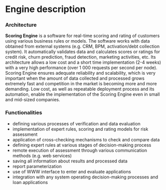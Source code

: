 # Engine description #

### Architecture ###
**Scoring Engine** is a software for real-time scoring and rating of customers using various business rules or models. The software works with data obtained from external systems (e.g. CRM, BPM, activation/debt collection system). It automatically validates data and calculates scores or ratings for credit risk, churn prediction, fraud detection, marketing activities, etc. Its architecture allows a low cost and a short time implementation (2-4 weeks) with a very high performance (over 1 000 requests per second per node). Scoring Engine ensures adequate reliability and scalability, which is very important when the amount of data collected and processed grows extremely fast and competition in the market is becoming more and more demanding. Low cost, as well as repeatable deployment process and its automation, enable the implementation of the Scoring Engine even in small and mid-sized companies.

### Functionalities ###
- defining various processes of verification and data evaluation
- implementation of expert rules, scoring and rating models for risk assessment
- application of cross-checking mechanisms to check and compare data
- defining expert rules at various stages of decision-making process
- remote execution of assessment through various communication methods (e.g. web services)
- saving all information about results and processed data
- report parameterization
- use of WWW interface to enter and evaluate applications
- integration with any system operating decision-making processes and loan applications